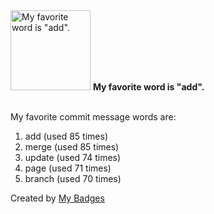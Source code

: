 <img src="https://my-badges.github.io/my-badges/favorite-word.png" alt="My favorite word is &quot;add&quot;." title="My favorite word is &quot;add&quot;." width="128">
<strong>My favorite word is &quot;add&quot;.</strong>
<br><br>

My favorite commit message words are:

1. add (used 85 times)
2. merge (used 85 times)
3. update (used 74 times)
4. page (used 71 times)
5. branch (used 70 times)


Created by <a href="https://github.com/my-badges/my-badges">My Badges</a>